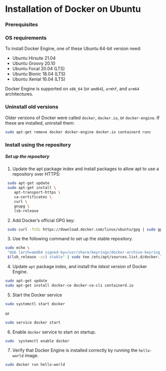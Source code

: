 # Installation of Docker on Ubuntu

### Prerequisites
### OS requirements
To install Docker Engine, one of these Ubuntu 64-bit version need:

* Ubuntu Hirsute 21.04
* Ubuntu Groovy 20.10
* Ubuntu Focal 20.04 (LTS)
* Ubuntu Bionic 18.04 (LTS)
* Ubuntu Xenial 16.04 (LTS)

Docker Engine is supported on `x86_64` (or `amd64`), `armhf`, and `arm64` architectures.

### Uninstall old versions

Older versions of Docker were called `docker`, `docker.io`, or `docker-engine`. If these are installed, uninstall them:

~~~sh
sudo apt-get remove docker docker-engine docker.io containerd runc
~~~

### Install using the repository
##### Set up the repository

1. Update the apt package index and install packages to allow apt to use a repository over HTTPS:
~~~sh
 sudo apt-get update
 sudo apt-get install \
    apt-transport-https \
    ca-certificates \
    curl \
    gnupg \
    lsb-release
~~~
2. Add Docker’s official GPG key:
~~~sh
 sudo curl -fsSL https://download.docker.com/linux/ubuntu/gpg | sudo gpg --dearmor -o /usr/share/keyrings/docker-archive-keyring.gpg
~~~
3. Use the following command to set up the stable repository.
~~~sh
sudo echo \
 "deb [arch=amd64 signed-by=/usr/share/keyrings/docker-archive-keyring.gpg] https://download.docker.com/linux/ubuntu \
 $(lsb_release -cs) stable" | sudo tee /etc/apt/sources.list.d/docker.list > /dev/null
 ~~~
4. Update `apt` package index, and install the _latest version_ of Docker Engine.
 ~~~sh
 sudo apt-get update
 sudo apt-get install docker-ce docker-ce-cli containerd.io
 ~~~
5. Start the Docker service
~~~sh
sudo systemctl start docker
~~~
or
~~~sh
sudo service docker start
~~~
6. Enable `docker` service to start on startup.
~~~sh
sudo  systemctl enable docker
~~~
7. Verify that Docker Engine is installed correctly by running the `hello-world` image.
~~~sh
sudo docker run hello-world
~~~
